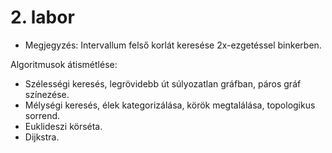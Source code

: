 # 2\. labor

- Megjegyzés: Intervallum felső korlát keresése 2x-ezgetéssel binkerben.

Algoritmusok átismétlése:

- Szélességi keresés, legrövidebb út súlyozatlan gráfban, páros gráf színezése.
- Mélységi keresés, élek kategorizálása, körök megtalálása, topologikus sorrend.
- Euklideszi körséta.
- Dijkstra.
